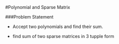 #Polynomial and Sparse Matrix

###Problem Statement

* Accept two polynomials and find their sum.

* find sum of two sparse matrices in 3 tupple form
